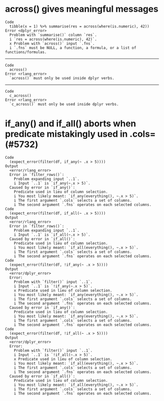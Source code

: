 # across() gives meaningful messages

    Code
      tibble(x = 1) %>% summarise(res = across(where(is.numeric), 42))
    Error <dplyr_error>
      Problem with `summarise()` column `res`.
      i `res = across(where(is.numeric), 42)`.
      x Problem with `across()` input `.fns`.
      i `.fns` must be NULL, a function, a formula, or a list of functions/formulas.

---

    Code
      across()
    Error <rlang_error>
      `across()` must only be used inside dplyr verbs.

---

    Code
      c_across()
    Error <rlang_error>
      `c_across()` must only be used inside dplyr verbs.

# if_any() and if_all() aborts when predicate mistakingly used in .cols= (#5732)

    Code
      (expect_error(filter(df, if_any(~ .x > 5))))
    Output
      <error/rlang_error>
      Error in `filter_rows()`: 
        Problem expanding input `..1`.
        i Input `..1` is `if_any(~.x > 5)`. 
      Caused by error in `if_any()`: 
        Predicate used in lieu of column selection.
        i You most likely meant: `if_any(everything(), ~.x > 5)`.
        i The first argument `.cols` selects a set of columns.
        i The second argument `.fns` operates on each selected columns.
    Code
      (expect_error(filter(df, if_all(~ .x > 5))))
    Output
      <error/rlang_error>
      Error in `filter_rows()`: 
        Problem expanding input `..1`.
        i Input `..1` is `if_all(~.x > 5)`. 
      Caused by error in `if_all()`: 
        Predicate used in lieu of column selection.
        i You most likely meant: `if_all(everything(), ~.x > 5)`.
        i The first argument `.cols` selects a set of columns.
        i The second argument `.fns` operates on each selected columns.
    Code
      (expect_error(filter(df, !if_any(~ .x > 5))))
    Output
      <error/dplyr_error>
      Error: 
        Problem with `filter()` input `..1`.
        i Input `..1` is `!if_any(~.x > 5)`.
        x Predicate used in lieu of column selection.
        i You most likely meant: `if_any(everything(), ~.x > 5)`.
        i The first argument `.cols` selects a set of columns.
        i The second argument `.fns` operates on each selected columns.
      Caused by error in `if_any()`: 
        Predicate used in lieu of column selection.
        i You most likely meant: `if_any(everything(), ~.x > 5)`.
        i The first argument `.cols` selects a set of columns.
        i The second argument `.fns` operates on each selected columns.
    Code
      (expect_error(filter(df, !if_all(~ .x > 5))))
    Output
      <error/dplyr_error>
      Error: 
        Problem with `filter()` input `..1`.
        i Input `..1` is `!if_all(~.x > 5)`.
        x Predicate used in lieu of column selection.
        i You most likely meant: `if_all(everything(), ~.x > 5)`.
        i The first argument `.cols` selects a set of columns.
        i The second argument `.fns` operates on each selected columns.
      Caused by error in `if_all()`: 
        Predicate used in lieu of column selection.
        i You most likely meant: `if_all(everything(), ~.x > 5)`.
        i The first argument `.cols` selects a set of columns.
        i The second argument `.fns` operates on each selected columns.

